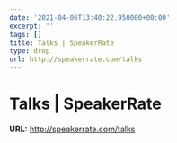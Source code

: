 ```yaml
---
date: '2021-04-06T13:40:22.950000+00:00'
excerpt: ''
tags: []
title: Talks | SpeakerRate
type: drop
url: http://speakerrate.com/talks
---
```


# Talks | SpeakerRate

**URL:** http://speakerrate.com/talks
